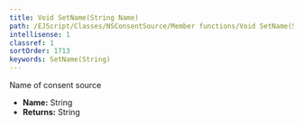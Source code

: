 ```yaml
---
title: Void SetName(String Name)
path: /EJScript/Classes/NSConsentSource/Member functions/Void SetName(String p_0)
intellisense: 1
classref: 1
sortOrder: 1713
keywords: SetName(String)
---
```



Name of consent source



* **Name:** String
* **Returns:** String


